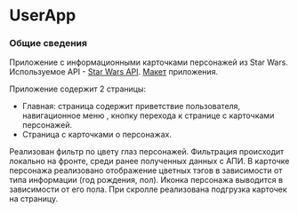 # UserApp

### Общие сведения
Приложение с информационными карточками персонажей из Star Wars.
Используемое API - [Star Wars API](https://swapi.dev/documentation).
[Макет](https://www.figma.com/file/qYDcvTjbtYwCJcZH8nxBB8/StarWars?node-id=2%3A3&t=DEAGubDGw3XCLeRy-1) приложения.

Приложение содержит 2 страницы:
- Главная: страница содержит приветствие пользователя, навигационное меню , кнопку перехода к странице с карточками персонажей.
- Страница с карточками о персонажах.

Реализован фильтр по цвету глаз персонажей. Фильтрация происходит локально на фронте, среди ранее полученных данных с АПИ.
В карточке персонажа реализовано отображение цветных тэгов в зависимости от типа информации (год рождения, пол).
Иконка персонажа выводится в зависимости от его пола. При скролле реализована подгрузка карточек на страницу.